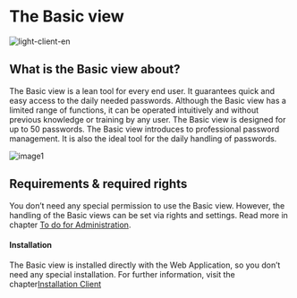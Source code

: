 # The Basic view

![light-client-en](/img/product_docs/passwordsecure/passwordsecure/configuration/basic_view/light-client-en.webp)

## What is the Basic view about?

The Basic view is a lean tool for every end user. It guarantees quick and easy access to the daily
needed passwords. Although the Basic view has a limited range of functions, it can be operated
intuitively and without previous knowledge or training by any user. The Basic view is designed for
up to 50 passwords. The Basic view introduces to professional password management. It is also the
ideal tool for the daily handling of passwords.

![image1](/img/product_docs/passwordsecure/passwordsecure/configuration/basic_view/image1.webp)

## Requirements & required rights

You don’t need any special permission to use the Basic view. However, the handling of the Basic
views can be set via rights and settings. Read more in chapter
[To do for Administration](/docs/passwordsecure/9.2/passwordsecure/configuration/basic_view/administration/to_do_for_administration.md).

#### Installation

The Basic view is installed directly with the Web Application, so you don’t need any special
installation. For further information, visit the
chapter[Installation Client](/docs/passwordsecure/9.2/passwordsecure/installation/installation_client/installation_client.md)
